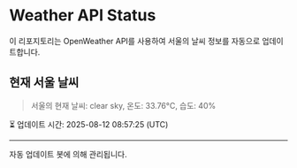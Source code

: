 
# Weather API Status

이 리포지토리는 OpenWeather API를 사용하여 서울의 날씨 정보를 자동으로 업데이트합니다.

## 현재 서울 날씨
> 서울의 현재 날씨: clear sky, 온도: 33.76°C, 습도: 40%

⏳ 업데이트 시간: 2025-08-12 08:57:25 (UTC)

---
자동 업데이트 봇에 의해 관리됩니다.
